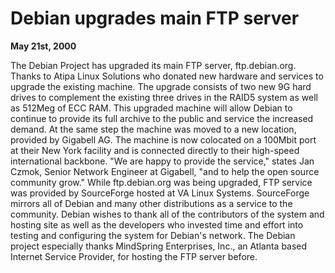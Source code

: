 
Debian upgrades main FTP server
===============================


**May 21st, 2000**


The Debian Project has upgraded its main FTP server, ftp.debian.org.
Thanks to Atipa Linux Solutions who donated new hardware and services
to upgrade the existing machine. The upgrade consists of two new 9G
hard drives to complement the existing three drives in the RAID5
system as well as 512Meg of ECC RAM. This upgraded machine will allow
Debian to continue to provide its full archive to the public and
service the increased demand.
At the same step the machine was moved to a new location, provided by
Gigabell AG. The machine is now colocated on a 100Mbit port at their
New York facility and is connected directly to their high-speed
international backbone. "We are happy to provide the service," states
Jan Czmok, Senior Network Engineer at Gigabell, "and to help the open
source community grow."
While ftp.debian.org was being upgraded, FTP service was provided by
SourceForge hosted at VA Linux Systems. SourceForge mirrors all of
Debian and many other distributions as a service to the community.
Debian wishes to thank all of the contributors of the system and
hosting site as well as the developers who invested time and effort
into testing and configuring the system for Debian's network. The
Debian project especially thanks MindSpring Enterprises, Inc., an
Atlanta based Internet Service Provider, for hosting the FTP server
before.









